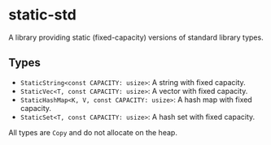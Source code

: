 # static-std

A library providing static (fixed-capacity) versions of standard library types.

## Types

- `StaticString<const CAPACITY: usize>`: A string with fixed capacity.
- `StaticVec<T, const CAPACITY: usize>`: A vector with fixed capacity.
- `StaticHashMap<K, V, const CAPACITY: usize>`: A hash map with fixed capacity.
- `StaticSet<T, const CAPACITY: usize>`: A hash set with fixed capacity.

All types are `Copy` and do not allocate on the heap.